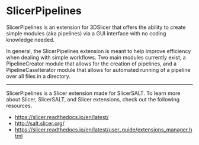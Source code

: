 # SlicerPipelines
SlicerPipelines is an extension for 3DSlicer that offers the ability to create simple modules (aka pipelines) via a GUI interface with no coding knowledge needed.

In general, the SlicerPipelines extension is meant to help improve efficiency when dealing with simple workflows. Two main modules currently exist, a PipelineCreator module that allows for the creation of pipelines, and a PipelineCaseIterator module that allows for automated running of a pipeline over all files in a directory.

---

SlicerPipelines is a Slicer extension made for SlicerSALT. To learn more about Slicer, SlicerSALT, and Slicer extensions, check out the following resources.

 - https://slicer.readthedocs.io/en/latest/
 - http://salt.slicer.org/
 - https://slicer.readthedocs.io/en/latest/user_guide/extensions_manager.html
